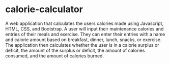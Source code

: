 # calorie-calculator
A web application that calculates the users calories made using Javascript, HTML, CSS, and Bootstrap. A user will input their maintenance calories and entries of their meals and exercise. They can enter their entries with a name and calorie amount based on breakfast, dinner, lunch, snacks, or exercise. The application then calculates whether the user is in a calorie surplus or deficit, the amount of the surplus or deficit, the amount of calories consumed, and the amount of calories burned.
